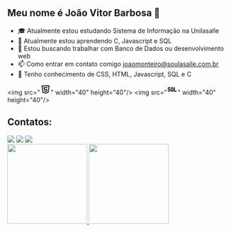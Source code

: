 ## Meu nome é João Vitor Barbosa 👋

- 🎓 Atualmente estou estudando Sistema de Informação na Unilasalle
- 🌱 Atualmente estou aprendendo C, Javascript e SQL
- 👯 Estou buscando trabalhar com Banco de Dados ou desenvolvimento web  
- 📫 Como entrar em contato comigo joaomonteiro@soulasalle.com.br
- 🧠 Tenho conhecimento de CSS, HTML, Javascript, SQL e C

<img src="<svg xmlns="http://www.w3.org/2000/svg" class="icon icon-tabler icon-tabler-brand-html5" width="24" height="24" viewBox="0 0 24 24" stroke-width="2" stroke="currentColor" fill="none" stroke-linecap="round" stroke-linejoin="round">
   <path stroke="none" d="M0 0h24v24H0z" fill="none"></path>
   <path d="M20 4l-2 14.5l-6 2l-6 -2l-2 -14.5z"></path>
   <path d="M15.5 8h-7l.5 4h6l-.5 3.5l-2.5 .75l-2.5 -.75l-.1 -.5"></path>
</svg>" width="40" height="40"/> <img src="<svg xmlns="http://www.w3.org/2000/svg" class="icon icon-tabler icon-tabler-sql" width="24" height="24" viewBox="0 0 24 24" stroke-width="2" stroke="currentColor" fill="none" stroke-linecap="round" stroke-linejoin="round">
   <path stroke="none" d="M0 0h24v24H0z" fill="none"></path>
   <path d="M12 8a2 2 0 0 1 2 2v4a2 2 0 1 1 -4 0v-4a2 2 0 0 1 2 -2z"></path>
   <path d="M17 8v8h4"></path>
   <path d="M13 15l1 1"></path>
   <path d="M3 15a1 1 0 0 0 1 1h2a1 1 0 0 0 1 -1v-2a1 1 0 0 0 -1 -1h-2a1 1 0 0 1 -1 -1v-2a1 1 0 0 1 1 -1h2a1 1 0 0 1 1 1"></path>
</svg>" width="40" height="40"/>

## Contatos:

<div>
<a href="(https://www.instagram.com/joao_vnk/)" target="_blank"><img src="https://img.shields.io/badge/-Instagram-%23E4405F?style=for-the-badge&logo=instagram&logoColor=white" target="_blank"></a>
<a href = "mailto:joaov21monteiro@gmail.com"><img src="https://img.shields.io/badge/Gmail-D14836?style=for-the-badge&logo=gmail&logoColor=white" target="_blank"></a>
<a href="(https://www.linkedin.com/in/jo%C3%A3o-vitor-barbosa-dias-monteiro-608803276/)" target="_blank"><img src="https://img.shields.io/badge/-LinkedIn-%230077B5?style=for-the-badge&logo=linkedin&logoColor=white" target="_blank"></a>   
</div>

<div>
<a href="https://github.com/JVBarbosa1">
<img height="180em" src="https://github-readme-stats.vercel.app/api/top-langs/?JVBarbosa1&layout=compact&langs_count=7&theme=dracula"/>
<img height="180em" src="https://github-readme-stats.vercel.app/api?username=JVBarbosa1&show_icons=true&theme=dracula&include_all_commits=true&count_private=true"/>
</div>
  
